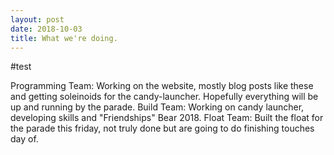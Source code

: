 ```yaml
---
layout: post
date: 2018-10-03
title: What we're doing.
---
```


#test

Programming Team: Working on the website, mostly blog posts like these and getting soleinoids for the candy-launcher. Hopefully everything will be up and running by the parade.
Build Team: Working on candy launcher, developing skills and "Friendships" Bear 2018.
Float Team: Built the float for the parade this friday, not truly done but are going to do finishing touches day of.
